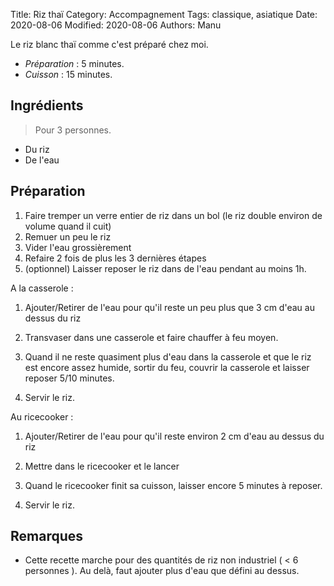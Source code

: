 Title: Riz thaï
Category: Accompagnement
Tags: classique, asiatique
Date: 2020-08-06
Modified: 2020-08-06
Authors: Manu

Le riz blanc thaï comme c'est préparé chez moi.

- *Préparation* : 5 minutes.
- *Cuisson* : 15 minutes.

## Ingrédients
> Pour 3 personnes.

 - Du riz
 - De l'eau
  
## Préparation

 1. Faire tremper un verre entier de riz dans un bol (le riz double environ de volume quand il cuit)
 2. Remuer un peu le riz
 3. Vider l'eau grossièrement 
 4. Refaire 2 fois de plus les 3 dernières étapes
 5. (optionnel) Laisser reposer le riz dans de l'eau pendant au moins 1h.

A la casserole : 

 1. Ajouter/Retirer de l'eau pour qu'il reste un peu plus que 3 cm d'eau au dessus du riz

 2. Transvaser dans une casserole et faire chauffer à feu moyen.

 3. Quand il ne reste quasiment plus d'eau dans la casserole et que le riz est encore assez humide, sortir du feu, couvrir la casserole et laisser reposer 5/10 minutes.

 4. Servir le riz.

Au ricecooker : 

 1. Ajouter/Retirer de l'eau pour qu'il reste environ 2 cm d'eau au dessus du riz

 2. Mettre dans le ricecooker et le lancer

 3. Quand le ricecooker finit sa cuisson, laisser encore 5 minutes à reposer. 

 4. Servir le riz.
        
## Remarques
- Cette recette marche pour des quantités de riz non industriel ( < 6 personnes ). Au delà, faut ajouter plus d'eau que défini au dessus.

